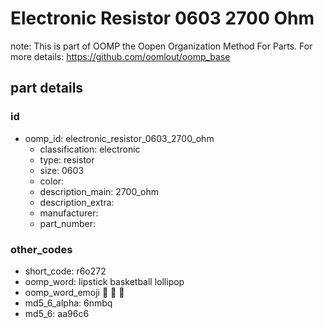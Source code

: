# Electronic Resistor 0603 2700 Ohm  

note: This is part of OOMP the Oopen Organization Method For Parts. For more details: https://github.com/oomlout/oomp_base

##  part details





### id
* oomp_id: electronic_resistor_0603_2700_ohm
  * classification: electronic
  * type: resistor
  * size: 0603
  * color: 
  * description_main: 2700_ohm
  * description_extra: 
  * manufacturer: 
  * part_number: 

### other_codes
* short_code: r6o272
* oomp_word: lipstick basketball lollipop
* oomp_word_emoji :lipstick: :basketball: :lollipop:
* md5_6_alpha: 6nmbq
* md5_6: aa96c6